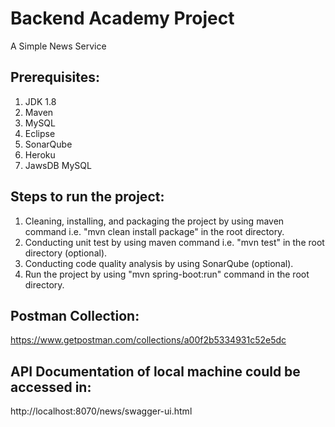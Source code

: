 # Backend Academy Project
A Simple News Service 

## Prerequisites:
1. JDK 1.8
2. Maven
3. MySQL
4. Eclipse
5. SonarQube
6. Heroku
7. JawsDB MySQL

## Steps to run the project:
1. Cleaning, installing, and packaging the project by using maven command i.e. "mvn clean install package" in the root directory.
2. Conducting unit test by using maven command i.e. "mvn test" in the root directory (optional).
3. Conducting code quality analysis by using SonarQube (optional).
4. Run the project by using "mvn spring-boot:run" command in the root directory.

## Postman Collection:
https://www.getpostman.com/collections/a00f2b5334931c52e5dc
	
## API Documentation of local machine could be accessed in:
http://localhost:8070/news/swagger-ui.html